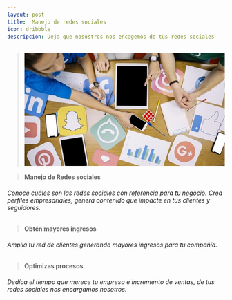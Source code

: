 ```yaml
---
layout: post
title:  Manejo de redes sociales
icon: dribbble
descripcion: Deja que nosostros nos encagemos de tus redes sociales
---
```


>![Redes Sociales](\assets\img\slide\Manejo-de-redes-sociales.jpg)

>**Manejo de Redes sociales**
###### Conoce cuáles son las redes sociales con referencia para tu negocio. Crea perfiles empresariales,  genera contenido que impacte en tus clientes y seguidores.  

>**Obtén mayores ingresos**
###### Amplia tu red de clientes generando mayores ingresos para tu compañía.

>**Optimizas procesos**
###### Dedíca el tiempo que merece tu empresa e incremento de ventas, de tus redes sociales  nos encargamos nosotros.




​

